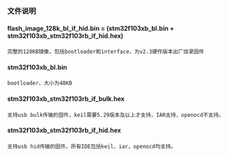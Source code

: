 ### 文件说明
#### flash_image_128k_bl_if_hid.bin = (stm32f103xb_bl.bin + stm32f103xb_stm32f103rb_if_hid.hex)  
    完整的128KB镜像，包括bootloader和interface，为v2.3硬件版本出厂烧录固件
#### stm32f103xb_bl.bin  
    bootloader，大小为48KB
#### stm32f103xb_stm32f103rb_if_bulk.hex  
    支持usb bulk传输的固件，keil需要5.29版本及以上才支持，IAR支持，openocd不支持。
#### stm32f103xb_stm32f103rb_if_hid.hex  
    支持usb hid传输的固件，所有IDE包括keil，iar，openocd均支持。

